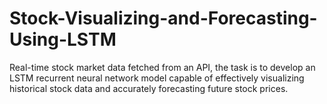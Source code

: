 # Stock-Visualizing-and-Forecasting-Using-LSTM
Real-time stock market data fetched from an API, the task is to develop an LSTM recurrent neural network model capable of effectively visualizing historical stock data and accurately forecasting future stock prices. 
